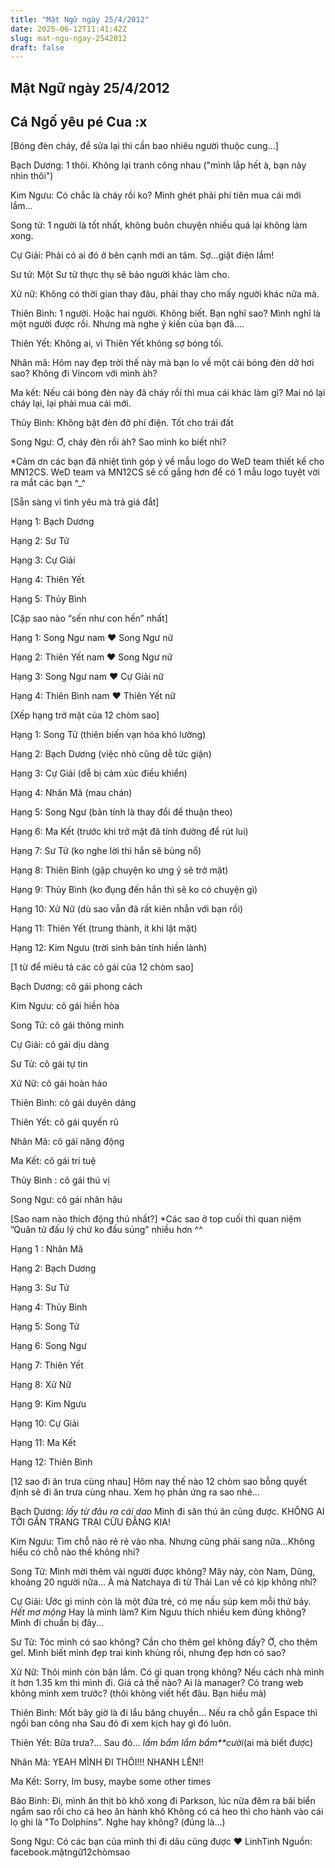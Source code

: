 ```yaml
---
title: "Mật Ngữ ngày 25/4/2012"
date: 2025-06-12T11:41:42Z
slug: mat-ngu-ngay-2542012
draft: false
---
```


## Mật Ngữ ngày 25/4/2012

## Cá Ngố yêu pé Cua :x

[Bóng đèn cháy, để sửa lại thì cần bao nhiêu người thuộc cung...]
 

 
 Bạch Dương: 1 thôi. Không lại tranh công nhau ("mình lắp hết à, bạn này nhìn thôi")
 
 Kim Ngưu: Có chắc là cháy rồi ko? Mình ghét phải phí tiên mua cái mới lắm...
 
 Song tử: 1 người là tốt nhất, không buôn chuyện nhiều quá lại không làm xong.
 
Cự Giải: Phải có ai đó ở bên cạnh mới an tâm. Sợ...giật điện lắm!
 
Sư tử: Một Sư tử thực thụ sẽ bảo người khác làm cho.
 
Xử nữ: Không có thời gian thay đâu, phải thay cho mấy người khác nữa mà.
 
Thiên Bình: 1 người. Hoặc hai người. Không biết. Bạn nghĩ sao? Mình nghĩ là một người được rồi. Nhưng mà nghe ý kiến của bạn đã....
 
Thiên Yết: Không ai, vì Thiên Yết không sợ bóng tối.
 
Nhân mã: Hôm nay đẹp trời thế này mà bạn lo về một cái bóng đèn dở hơi sao? Không đi Vincom với mình àh?
 
Ma kết: Nếu cái bóng đèn này đã cháy rồi thì mua cái khác làm gì? Mai nó lại cháy lại, lại phải mua cái mới.
 
Thủy Bình: Không bật đèn đỡ phí điện. Tốt cho trái đất 
 
Song Ngư: Ơ, cháy đèn rồi àh? Sao mình ko biết nhỉ?
 
*Cảm ơn các bạn đã nhiệt tình góp ý về mẫu logo do WeD team thiết kế cho MN12CS. WeD team và MN12CS sẽ cố gắng hơn để có 1 mẫu logo tuyệt vời ra mắt các bạn ^_^
 
 
 
[Sẵn sàng vì tình yêu mà trả giá đắt]
 

 
 Hạng 1: Bạch Dương 
 
 Hạng 2: Sư Tử 
 
 Hạng 3: Cự Giải 
 
Hạng 4: Thiên Yết 
 
Hạng 5: Thủy Bình
 
 
 
[Cặp sao nào “sến như con hến” nhất]
 

 
 Hạng 1: Song Ngư nam ♥ Song Ngư nữ
 
 Hạng 2: Thiên Yết nam ♥ Song Ngư nữ
 
 Hạng 3: Song Ngư nam ♥ Cự Giải nữ
 
Hạng 4: Thiên Bình nam ♥ Thiên Yết nữ
 
 
[Xếp hạng trở mặt của 12 chòm sao]
 

 
 Hạng 1: Song Tử (thiên biến vạn hóa khó lường) 
 
 Hạng 2: Bạch Dương (việc nhỏ cũng dễ tức giận) 
 
 Hạng 3: Cự Giải (dễ bị cảm xúc điều khiển) 
 
Hạng 4: Nhân Mã (mau chán) 
 
Hạng 5: Song Ngư (bản tính là thay đổi để thuận theo) 
 
Hạng 6: Ma Kết (trước khi trở mặt đã tính đường để rút lui)
 
Hạng 7: Sư Tử (ko nghe lời thì hắn sẽ bùng nổ) 
 
Hạng 8: Thiên Bình (gặp chuyện ko ưng ý sẽ trở mặt) 
 
Hạng 9: Thủy Bình (ko đụng đến hắn thì sẽ ko có chuyện gì)
 
Hạng 10: Xử Nữ (dù sao vẫn đã rất kiên nhẫn với bạn rồi)
 
Hạng 11: Thiên Yết (trung thành, ít khi lật mặt)
 
Hạng 12: Kim Ngưu (trời sinh bản tính hiền lành)
 
 
 
[1 từ để miêu tả các cô gái của 12 chòm sao]
 

 
 Bạch Dương: cô gái phong cách
 
 Kim Ngưu: cô gái hiền hòa
 
 Song Tử: cô gái thông minh
 
Cự Giải: cô gái dịu dàng
 
Sư Tử: cô gái tự tin
 
Xử Nữ: cô gái hoàn hảo
 
Thiên Bình: cô gái duyên dáng
 
Thiên Yết: cô gái quyến rũ
 
Nhân Mã: cô gái năng động
 
Ma Kết: cô gái trí tuệ
 
Thủy Bình : cô gái thú vị 
 
Song Ngư: cô gái nhân hậu
 
 
 
[Sao nam nào thích động thủ nhất?]
*Các sao ở top cuối thì quan niệm ”Quân tử đấu lý chứ ko đấu súng” nhiều hơn ^^
 


Hạng 1 : Nhân Mã 

Hạng 2: Bạch Dương

Hạng 3: Sư Tử 

Hạng 4: Thủy Bình 

Hạng 5: Song Tử 

Hạng 6: Song Ngư

Hạng 7: Thiên Yết

Hạng 8: Xử Nữ

Hạng 9: Kim Ngưu

Hạng 10: Cự Giải

Hạng 11: Ma Kết

Hạng 12: Thiên Bình 
 
 
[12 sao đi ăn trưa cùng nhau]
Hôm nay thế nào 12 chòm sao bỗng quyết định sẽ đi ăn trưa cùng nhau. Xem họ phản ứng ra sao nhé...
 


Bạch Dương: *lấy từ đâu ra cái dao* Mình đi săn thú ăn cũng được. KHÔNG AI TỚI GẦN TRANG TRẠI CỪU ĐẰNG KIA! 

Kim Ngưu: Tìm chỗ nào rẻ rẻ vào nha. Nhưng cũng phải sang nữa...Không hiểu có chỗ nào thế không nhỉ?

Song Tử: Mình mời thêm vài người được không? Mây này, còn Nam, Dũng, khoảng 20 người nữa... À mà Natchaya đi từ Thái Lan về có kịp không nhỉ? 

Cự Giải: Ước gì mình còn là một đứa trẻ, có mẹ nấu súp kem mỗi thứ bảy. *Hết mơ mộng* Hay là mình làm? Kim Ngưu thích nhiều kem đúng không? Mình đi chuẩn bị đây... 

Sư Tử: Tóc mình có sao không? Cần cho thêm gel không đấy? Ờ, cho thêm gel. Mình biết mình đẹp trai kinh khủng rồi, nhưng đẹp hơn có sao?

Xử Nữ: Thôi mình còn bận lắm. Có gì quan trọng không? Nếu cách nhà mình ít hơn 1.35 km thì mình đi. Giá cả thế nào? Ai là manager? Có trang web không mình xem trước? (thôi không viết hết đâu. Bạn hiểu mà)

Thiên Bình: Mốt bây giờ là đi lẩu băng chuyền... Nếu ra chỗ gần Espace thì ngồi ban công nha Sau đó đi xem kịch hay gì đó luôn.

Thiên Yết: Bữa trưa?... Sau đó... *lẩm bẩm lẩm bẩm**cười*(ai mà biết được)

Nhân Mã: YEAH MÌNH ĐI THÔI!!! NHANH LÊN!!

Ma Kết: Sorry, Im busy, maybe some other times 

Bảo Bình: Đi, mình ăn thịt bò khô xong đi Parkson, lúc nửa đêm ra bãi biển ngắm sao rồi cho cá heo ăn hành khô Không có cá heo thì cho hành vào cái lọ ghi là "To Dolphins". Nghe hay không? (đúng là...)

Song Ngư: Có các bạn của mình thì đi dâu cũng được ♥ 
LinhTinh
Nguồn: facebook.mậtngữ12chòmsao